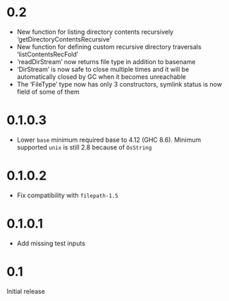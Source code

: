 # 0.2

- New function for listing directory contents recursively ‘getDirectoryContentsRecursive’
- New function for defining custom recursive directory traversals ‘listContentsRecFold’
- ‘readDirStream’ now returns file type in addition to basename
- ‘DirStream’ is now safe to close multiple times and it will be automatically closed by GC when it becomes unreachable
- The ‘FileType’ type now has only 3 constructors, symlink status is now field of some of them

# 0.1.0.3

- Lower `base` minimum required base to 4.12 (GHC 8.6). Minimum
  supported `unix` is still 2.8 because of `OsString`

# 0.1.0.2

- Fix compatibility with `filepath-1.5`

# 0.1.0.1

- Add missing test inputs

# 0.1

Initial release

